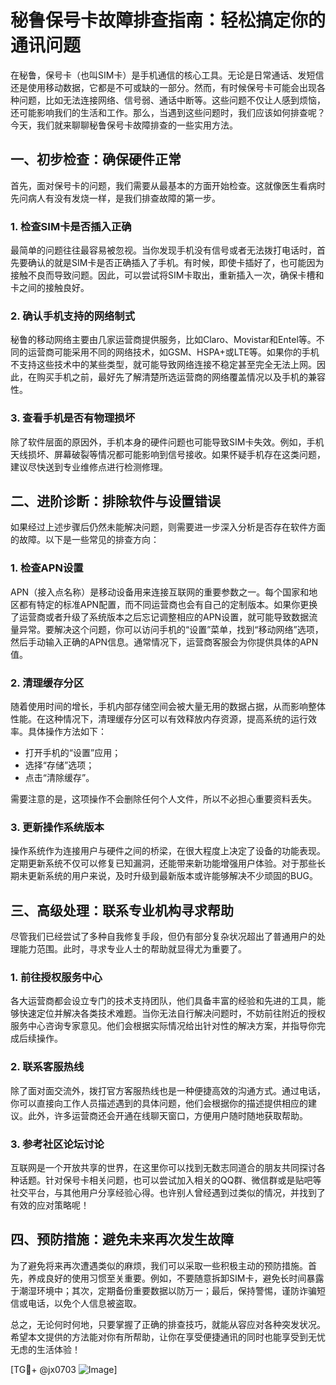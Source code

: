 # 秘鲁保号卡故障排查指南：轻松搞定你的通讯问题

在秘鲁，保号卡（也叫SIM卡）是手机通信的核心工具。无论是日常通话、发短信还是使用移动数据，它都是不可或缺的一部分。然而，有时候保号卡可能会出现各种问题，比如无法连接网络、信号弱、通话中断等。这些问题不仅让人感到烦恼，还可能影响我们的生活和工作。那么，当遇到这些问题时，我们应该如何排查呢？今天，我们就来聊聊秘鲁保号卡故障排查的一些实用方法。

## 一、初步检查：确保硬件正常

首先，面对保号卡的问题，我们需要从最基本的方面开始检查。这就像医生看病时先问病人有没有发烧一样，是我们排查故障的第一步。

### 1. 检查SIM卡是否插入正确

最简单的问题往往最容易被忽视。当你发现手机没有信号或者无法拨打电话时，首先要确认的就是SIM卡是否正确插入了手机。有时候，即使卡插好了，也可能因为接触不良而导致问题。因此，可以尝试将SIM卡取出，重新插入一次，确保卡槽和卡之间的接触良好。

### 2. 确认手机支持的网络制式

秘鲁的移动网络主要由几家运营商提供服务，比如Claro、Movistar和Entel等。不同的运营商可能采用不同的网络技术，如GSM、HSPA+或LTE等。如果你的手机不支持这些技术中的某些类型，就可能导致网络连接不稳定甚至完全无法上网。因此，在购买手机之前，最好先了解清楚所选运营商的网络覆盖情况以及手机的兼容性。

### 3. 查看手机是否有物理损坏

除了软件层面的原因外，手机本身的硬件问题也可能导致SIM卡失效。例如，手机天线损坏、屏幕破裂等情况都可能影响到信号接收。如果怀疑手机存在这类问题，建议尽快送到专业维修点进行检测修理。

## 二、进阶诊断：排除软件与设置错误

如果经过上述步骤后仍然未能解决问题，则需要进一步深入分析是否存在软件方面的故障。以下是一些常见的排查方向：

### 1. 检查APN设置

APN（接入点名称）是移动设备用来连接互联网的重要参数之一。每个国家和地区都有特定的标准APN配置，而不同运营商也会有自己的定制版本。如果你更换了运营商或者升级了系统版本之后忘记调整相应的APN设置，就可能导致数据流量异常。要解决这个问题，你可以访问手机的“设置”菜单，找到“移动网络”选项，然后手动输入正确的APN信息。通常情况下，运营商客服会为你提供具体的APN值。

### 2. 清理缓存分区

随着使用时间的增长，手机内部存储空间会被大量无用的数据占据，从而影响整体性能。在这种情况下，清理缓存分区可以有效释放内存资源，提高系统的运行效率。具体操作方法如下：
   - 打开手机的“设置”应用；
   - 选择“存储”选项；
   - 点击“清除缓存”。

需要注意的是，这项操作不会删除任何个人文件，所以不必担心重要资料丢失。

### 3. 更新操作系统版本

操作系统作为连接用户与硬件之间的桥梁，在很大程度上决定了设备的功能表现。定期更新系统不仅可以修复已知漏洞，还能带来新功能增强用户体验。对于那些长期未更新系统的用户来说，及时升级到最新版本或许能够解决不少顽固的BUG。

## 三、高级处理：联系专业机构寻求帮助

尽管我们已经尝试了多种自我修复手段，但仍有部分复杂状况超出了普通用户的处理能力范围。此时，寻求专业人士的帮助就显得尤为重要了。

### 1. 前往授权服务中心

各大运营商都会设立专门的技术支持团队，他们具备丰富的经验和先进的工具，能够快速定位并解决各类技术难题。当你无法自行解决问题时，不妨前往附近的授权服务中心咨询专家意见。他们会根据实际情况给出针对性的解决方案，并指导你完成后续操作。

### 2. 联系客服热线

除了面对面交流外，拨打官方客服热线也是一种便捷高效的沟通方式。通过电话，你可以直接向工作人员描述遇到的具体问题，他们会根据你的描述提供相应的建议。此外，许多运营商还会开通在线聊天窗口，方便用户随时随地获取帮助。

### 3. 参考社区论坛讨论

互联网是一个开放共享的世界，在这里你可以找到无数志同道合的朋友共同探讨各种话题。针对保号卡相关问题，也可以尝试加入相关的QQ群、微信群或是贴吧等社交平台，与其他用户分享经验心得。也许别人曾经遇到过类似的情况，并找到了有效的应对策略呢！

## 四、预防措施：避免未来再次发生故障

为了避免将来再次遭遇类似的麻烦，我们可以采取一些积极主动的预防措施。首先，养成良好的使用习惯至关重要。例如，不要随意拆卸SIM卡，避免长时间暴露于潮湿环境中；其次，定期备份重要数据以防万一；最后，保持警惕，谨防诈骗短信或电话，以免个人信息被盗取。

总之，无论何时何地，只要掌握了正确的排查技巧，就能从容应对各种突发状况。希望本文提供的方法能对你有所帮助，让你在享受便捷通讯的同时也能享受到无忧无虑的生活体验！

[TG💪+ @jx0703 ![Image](https://github.com/user-attachments/assets/dbca1d08-cadb-493c-b0ec-ad6f7a83f270)]